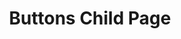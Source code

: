 ---
layout: default
title: Buttons Child Page
parent: Buttons
grand_parent: UI Components
nav_order: 1
---